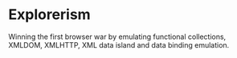 # Explorerism
Winning the first browser war by emulating functional collections, XMLDOM, XMLHTTP, XML data island and data binding emulation.
